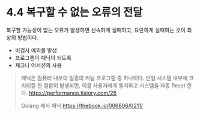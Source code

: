 # 4.4 복구할 수 없는 오류의 전달

복구할 가능성이 없는 오류가 발생하면 신속하게 실패하고, 요란하게 실패하는 것이 최상의 방법이다.

- 비검사 예외를 발생
- 프로그램이 패닉이 되도록
- 체크나 어서션의 사용

> 패닉은 컴퓨터 내부의 일종의 커널 프로그램 중 하나이다.
> 만일 시스템 내부에 크리티컬 한 결함이 발생되면, 이를 사용자에게 통지하고 시스템을 자동 Reset 한다.
> https://performance.tistory.com/26
>
> Golang 에서 패닉 https://thebook.io/006806/0211/
